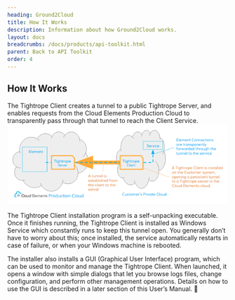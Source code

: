 ```yaml
---
heading: Ground2Cloud
title: How It Works
description: Information about how Ground2Cloud works.
layout: docs
breadcrumbs: /docs/products/api-toolkit.html
parent: Back to API Toolkit
order: 4
---
```


## How It Works
The Tightrope Client creates a tunnel to a public Tightrope Server, and enables requests from the Cloud Elements Production Cloud to transparently pass through that tunnel to reach the Client Service.
![Cloud Elements Ground2Cloud 1](/assets/img/ground2cloud/how-it-works.png)

The Tightrope Client installation program is a self-unpacking executable. Once it finishes running, the Tightrope Client is installed as Windows Service which constantly runs to keep this tunnel open. You generally don’t have to worry about this; once installed, the service automatically restarts in case of failure, or when your Windows machine is rebooted.

The installer also installs a GUI (Graphical User Interface) program, which can be used to monitor and manage the Tightrope Client. When launched, it opens a window with simple dialogs that let you browse logs files, change configuration, and perform other management operations. Details on how to use the GUI is described in a later section of this User’s Manual.


